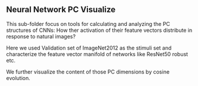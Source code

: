 ## Neural Network PC Visualize
This sub-folder focus on tools for calculating and analyzing the PC structures of CNNs: How ther activation of their
 feature vectors distribute in response to natural images?
 
 Here we used Validation set of ImageNet2012 as the stimuli set and characterize the feature vector manifold of
  networks like ResNet50 robust etc. 
  
 We further visualize the content of those PC dimensions by cosine evolution. 
  